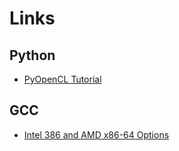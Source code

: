 # Links

## Python

* [PyOpenCL Tutorial](https://github.com/benshope/PyOpenCL-Tutorial/blob/master/020_array_sum.py)

## GCC

* [Intel 386 and AMD x86-64 Options](https://gcc.gnu.org/onlinedocs/gcc-4.5.3/gcc/i386-and-x86_002d64-Options.html)